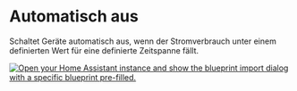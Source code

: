 # Automatisch aus

Schaltet Geräte automatisch aus, wenn der Stromverbrauch unter einem definierten Wert für eine definierte Zeitspanne fällt.

[![Open your Home Assistant instance and show the blueprint import dialog with a specific blueprint pre-filled.](https://my.home-assistant.io/badges/blueprint_import.svg)](https://my.home-assistant.io/redirect/blueprint_import/?blueprint_url=https://github.com/meddatzk/Automatisch_aus/automatisch_aus.yaml)
